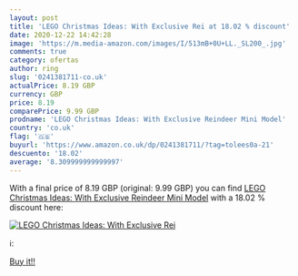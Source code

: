 ```yaml
---
layout: post
title: 'LEGO Christmas Ideas: With Exclusive Rei at 18.02 % discount'
date: 2020-12-22 14:42:28
image: 'https://m.media-amazon.com/images/I/513mB+0U+LL._SL200_.jpg'
comments: true
category: ofertas
author: ring
slug: '0241381711-co.uk'
actualPrice: 8.19 GBP
currency: GBP
price: 8.19
comparePrice: 9.99 GBP
prodname: 'LEGO Christmas Ideas: With Exclusive Reindeer Mini Model'
country: 'co.uk'
flag: '🇬🇧'
buyurl: 'https://www.amazon.co.uk/dp/0241381711/?tag=tolees0a-21'
descuento: '18.02'
average: '8.309999999999997'
---
```


With a final price of 8.19 GBP (original: 9.99 GBP) you can find [LEGO Christmas Ideas: With Exclusive Reindeer Mini Model](https://www.amazon.co.uk/dp/0241381711/?tag=tolees0a-21) with a  18.02 % discount here:

[![LEGO Christmas Ideas: With Exclusive Rei](https://m.media-amazon.com/images/I/513mB+0U+LL._SL200_.jpg)](https://www.amazon.co.uk/dp/0241381711/?tag=tolees0a-21)

ℹ️:


[Buy it!!](https://www.amazon.co.uk/dp/0241381711/?tag=tolees0a-21)
